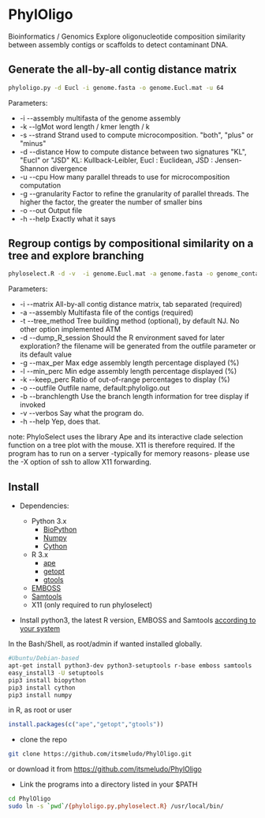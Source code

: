 # PhylOligo
Bioinformatics / Genomics 
Explore oligonucleotide composition similarity between assembly contigs or scaffolds to detect contaminant DNA.


Generate the all-by-all contig distance matrix
----------------------------------------------
```bash
phyloligo.py -d Eucl -i genome.fasta -o genome.Eucl.mat -u 64
```
Parameters:
* -i	--assembly    multifasta of the genome assembly
* -k	--lgMot       word length / kmer length / k
* -s	--strand      Strand used to compute microcomposition. "both", "plus" or "minus"
* -d	--distance    How to compute distance between two signatures "KL", "Eucl" or "JSD" KL: Kullback-Leibler, Eucl : Euclidean, JSD : Jensen-Shannon divergence
* -u	--cpu         How many parallel threads to use for microcomposition computation
* -g    --granularity Factor to refine the granularity of parallel threads. The higher the factor, the greater the number of smaller bins
* -o    --out         Output file
* -h    --help        Exactly what it says
 

Regroup contigs by compositional similarity on a tree and explore branching
---------------------------------------------------------------------------

```bash
phyloselect.R -d -v  -i genome.Eucl.mat -a genome.fasta -o genome_conta
```

Parameters:
* -i    --matrix            All-by-all contig distance matrix, tab separated (required)
* -a    --assembly          Multifasta file of the contigs (required)
* -t    --tree_method       Tree building method (optional), by default NJ. No other option implemented ATM
* -d    --dump_R_session    Should the R environment saved for later exploration? the filename will be generated from the outfile parameter or its default value
* -g    --max_per           Max edge assembly length percentage displayed (%)
* -l    --min_perc          Min edge assembly length percentage displayed (%)
* -k    --keep_perc         Ratio of out-of-range percentages to display (%)
* -o    --outfile           Outfile name, default:phyloligo.out
* -b    --branchlength      Use the branch length information  for tree display if invoked
* -v    --verbos            Say what the program do.
* -h    --help              Yep, does that.

note: PhyloSelect uses the library Ape and its interactive clade selection function on a tree plot with the mouse. X11 is therefore required. If the program has to run on a server -typically for memory reasons- please use the -X option of ssh to allow X11 forwarding.


Install
-------

* Dependencies:
    * Python 3.x
        * [BioPython](biopython.org)
        * [Numpy](numpy.org)
        * [Cython](http://cython.org/)
    * R 3.x
        * [ape](http://ape-package.ird.fr/)
        * [getopt](https://cran.r-project.org/web/packages/getopt/getopt.pdf)
        * [gtools](https://cran.r-project.org/web/packages/gtools/index.html)
    * [EMBOSS](http://emboss.sourceforge.net/download/)
    * [Samtools](http://www.htslib.org/)
    * X11 (only required to run phyloselect)

* Install python3, the latest R version, EMBOSS and Samtools [according to your system](https://xkcd.com/1654/) 

In the Bash/Shell, as root/admin if wanted installed globally.
```Bash
#Ubuntu/Debian-based
apt-get install python3-dev python3-setuptools r-base emboss samtools
easy_install3 -U setuptools
pip3 install biopython 
pip3 install cython
pip3 install numpy
```

in R, as root or user
```R
install.packages(c("ape","getopt","gtools"))
```

* clone the repo

```Bash
git clone https://github.com/itsmeludo/PhylOligo.git
```
or download it from https://github.com/itsmeludo/PhylOligo

* Link the programs into a directory listed in your $PATH

```Bash
cd PhylOligo
sudo ln -s `pwd`/{phyloligo.py,phyloselect.R} /usr/local/bin/
```
